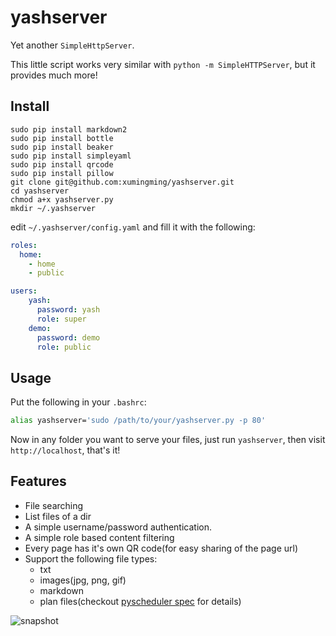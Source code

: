 # yashserver

Yet another `SimpleHttpServer`.

This little script works very similar with `python -m SimpleHTTPServer`, but it provides much more! 

## Install

    sudo pip install markdown2
    sudo pip install bottle
	sudo pip install beaker
	sudo pip install simpleyaml
	sudo pip install qrcode
	sudo pip install pillow	
	git clone git@github.com:xumingming/yashserver.git
	cd yashserver
	chmod a+x yashserver.py
	mkdir ~/.yashserver

edit `~/.yashserver/config.yaml` and fill it with the following:

```yaml
roles:
  home:
    - home
    - public

users:
    yash:
      password: yash
      role: super
    demo:
      password: demo
      role: public
```

## Usage

Put the following in your `.bashrc`:

```bash
alias yashserver='sudo /path/to/your/yashserver.py -p 80'
```

Now in any folder you want to serve your files, just run `yashserver`, then visit `http://localhost`, that's it!

## Features

* File searching
* List files of a dir
* A simple username/password authentication.
* A simple role based content filtering
* Every page has it's own QR code(for easy sharing of the page url)
* Support the following file types:
  * txt
  * images(jpg, png, gif)
  * markdown
  * plan files(checkout [pyscheduler spec](https://github.com/xumingming/pyscheduler/blob/master/spec.md) for details)
  
![snapshot](snapshot.png)
